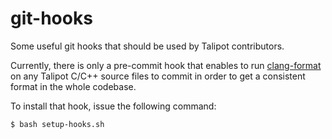 # git-hooks

Some useful git hooks that should be used by Talipot contributors.

Currently, there is only a pre-commit hook that enables to run [clang-format](https://clang.llvm.org/docs/ClangFormat.html)
on any Talipot C/C++ source files to commit in order to get a consistent format in the whole codebase.

To install that hook, issue the following command:
```
$ bash setup-hooks.sh
```
